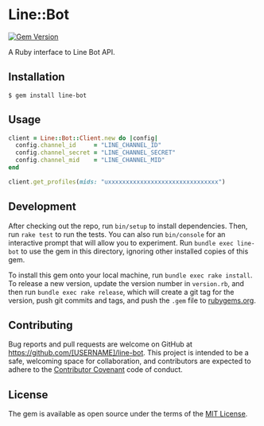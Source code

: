 # Line::Bot

[![Gem Version](https://badge.fury.io/rb/line-bot.svg)](https://badge.fury.io/rb/line-bot)

A Ruby interface to Line Bot API.

## Installation

    $ gem install line-bot

## Usage

```ruby
client = Line::Bot::Client.new do |config|
  config.channel_id     = "LINE_CHANNEL_ID"
  config.channel_secret = "LINE_CHANNEL_SECRET"
  config.channel_mid    = "LINE_CHANNEL_MID"
end

client.get_profiles(mids: "uxxxxxxxxxxxxxxxxxxxxxxxxxxxxxxx")
```


## Development

After checking out the repo, run `bin/setup` to install dependencies. Then, run `rake test` to run the tests. You can also run `bin/console` for an interactive prompt that will allow you to experiment. Run `bundle exec line-bot` to use the gem in this directory, ignoring other installed copies of this gem.

To install this gem onto your local machine, run `bundle exec rake install`. To release a new version, update the version number in `version.rb`, and then run `bundle exec rake release`, which will create a git tag for the version, push git commits and tags, and push the `.gem` file to [rubygems.org](https://rubygems.org).

## Contributing

Bug reports and pull requests are welcome on GitHub at https://github.com/[USERNAME]/line-bot. This project is intended to be a safe, welcoming space for collaboration, and contributors are expected to adhere to the [Contributor Covenant](http://contributor-covenant.org) code of conduct.


## License

The gem is available as open source under the terms of the [MIT License](http://opensource.org/licenses/MIT).
